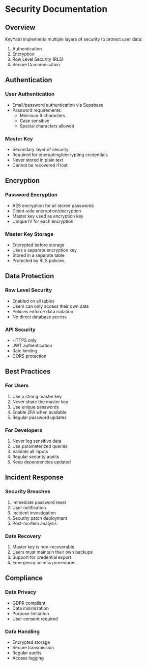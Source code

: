 # Security Documentation

## Overview

KeyYatri implements multiple layers of security to protect user data:

1. Authentication
2. Encryption
3. Row Level Security (RLS)
4. Secure Communication

## Authentication

### User Authentication
- Email/password authentication via Supabase
- Password requirements:
  - Minimum 6 characters
  - Case sensitive
  - Special characters allowed

### Master Key
- Secondary layer of security
- Required for encrypting/decrypting credentials
- Never stored in plain text
- Cannot be recovered if lost

## Encryption

### Password Encryption
- AES encryption for all stored passwords
- Client-side encryption/decryption
- Master key used as encryption key
- Unique IV for each encryption

### Master Key Storage
- Encrypted before storage
- Uses a separate encryption key
- Stored in a separate table
- Protected by RLS policies

## Data Protection

### Row Level Security
- Enabled on all tables
- Users can only access their own data
- Policies enforce data isolation
- No direct database access

### API Security
- HTTPS only
- JWT authentication
- Rate limiting
- CORS protection

## Best Practices

### For Users
1. Use a strong master key
2. Never share the master key
3. Use unique passwords
4. Enable 2FA when available
5. Regular password updates

### For Developers
1. Never log sensitive data
2. Use parameterized queries
3. Validate all inputs
4. Regular security audits
5. Keep dependencies updated

## Incident Response

### Security Breaches
1. Immediate password reset
2. User notification
3. Incident investigation
4. Security patch deployment
5. Post-mortem analysis

### Data Recovery
1. Master key is non-recoverable
2. Users must maintain their own backups
3. Support for credential export
4. Emergency access procedures

## Compliance

### Data Privacy
- GDPR compliant
- Data minimization
- Purpose limitation
- User consent required

### Data Handling
- Encrypted storage
- Secure transmission
- Regular audits
- Access logging